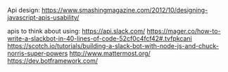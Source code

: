 Api design: 
https://www.smashingmagazine.com/2012/10/designing-javascript-apis-usability/


apis to think about using:
https://api.slack.com/          https://mager.co/how-to-write-a-slackbot-in-40-lines-of-code-52cf0c4fcf42#.tvfpkcani  https://scotch.io/tutorials/building-a-slack-bot-with-node-js-and-chuck-norris-super-powers
http://www.mattermost.org/
https://dev.botframework.com/
